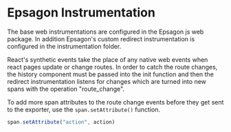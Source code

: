 # Epsagon Instrumentation

The base web instrumentations are configured in the Epsagon js web package. In addition Epsagon's custom redirect instrumentation is configured in the instrumentation folder. 

React's synthetic events take the place of any native web events when react pages update or change routes. In order to catch the route changes, the history component must be passed into the init function and then the redirect instrumentation listens  for changes which are turned into new spans with the operation "route_change". 

To add more span attributes to the route change events before they get sent to the exporter, use the ```span.setAttribute()``` function.

```js
span.setAttribute("action", action)
```

